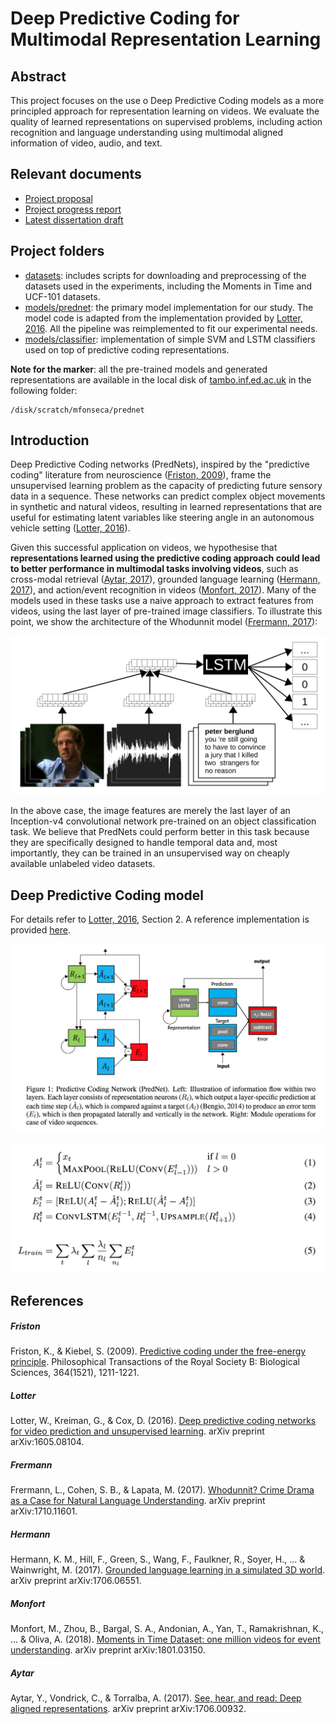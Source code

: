 # Deep Predictive Coding for Multimodal Representation Learning

## Abstract

This project focuses on the use o Deep Predictive Coding models as a more principled approach for representation learning on videos. We evaluate the quality of learned representations on supervised problems, including action recognition and language understanding using multimodal aligned information of video, audio, and text.

## Relevant documents
* [Project proposal](./informatics-project-proposal.pdf)
* [Project progress report](./project-progress-report.pdf)
* [Latest dissertation draft](https://v2.overleaf.com/project/5b43d9a5f6f30f51aba60bd1/output/output.pdf?compileGroup=priority&clsiserverid=clsi2-26)

## Project folders
* [datasets](./datasets): includes scripts for downloading and preprocessing of the datasets used in the experiments, including the Moments in Time and UCF-101 datasets.
* [models/prednet](./datasets/prednet): the primary model implementation for our study. The model code is adapted from the implementation provided by [Lotter, 2016](#lotter). All the pipeline was reimplemented to fit our experimental needs.
* [models/classifier](./datasets/classifier): implementation of simple SVM and LSTM classifiers used on top of predictive coding representations.

__Note for the marker__: all the pre-trained models and generated representations are available in the local disk of [tambo.inf.ed.ac.uk](tambo.inf.ed.ac.uk) in the following folder:
```
/disk/scratch/mfonseca/prednet
```

## Introduction

Deep Predictive Coding networks (PredNets), inspired by the "predictive coding" literature from neuroscience ([Friston, 2009](#friston)), frame the unsupervised learning problem as the capacity of predicting future sensory data in a sequence. These networks can predict complex object movements in synthetic and natural videos, resulting in learned representations that are useful for estimating latent variables like steering angle in an autonomous vehicle setting ([Lotter, 2016](#lotter)).

Given this successful application on videos, we hypothesise that **representations learned using the predictive coding approach could lead to better performance in multimodal tasks involving videos**, such as cross-modal retrieval ([Aytar, 2017](#aytar)), grounded language learning ([Hermann, 2017](#hermann)), and action/event recognition in videos ([Monfort, 2017](#monfort)). Many of the models used in these tasks use a naive approach to extract features from videos, using the last layer of pre-trained image classifiers. To illustrate this point, we show the architecture of the Whodunnit model ([Frermann, 2017](#frermann)):

![whodunnit](./images/whodunnit.png)

In the above case, the image features are merely the last layer of an Inception-v4 convolutional network pre-trained on an object classification task. We believe that PredNets could perform better in this task because they are specifically designed to handle temporal data and, most importantly, they can be trained in an unsupervised way on cheaply available unlabeled video datasets.

## Deep Predictive Coding model

For details refer to [Lotter, 2016](#lotter), Section 2. A reference implementation is provided [here](https://github.com/coxlab/prednet).

![prednet](./images/prednet.png)

![prednet](./images/prednet-equations.png)

## References

##### Friston
Friston, K., & Kiebel, S. (2009). [Predictive coding under the free-energy principle](http://rstb.royalsocietypublishing.org/content/364/1521/1211). Philosophical Transactions of the Royal Society B: Biological Sciences, 364(1521), 1211-1221.

##### Lotter
Lotter, W., Kreiman, G., & Cox, D. (2016). [Deep predictive coding networks for video prediction and unsupervised learning](https://arxiv.org/abs/1605.08104). arXiv preprint arXiv:1605.08104.

##### Frermann
Frermann, L., Cohen, S. B., & Lapata, M. (2017). [Whodunnit? Crime Drama as a Case for Natural Language Understanding](https://arxiv.org/abs/1710.11601). arXiv preprint arXiv:1710.11601.

##### Hermann
Hermann, K. M., Hill, F., Green, S., Wang, F., Faulkner, R., Soyer, H., ... & Wainwright, M. (2017). [Grounded language learning in a simulated 3D world](https://arxiv.org/abs/1706.06551). arXiv preprint arXiv:1706.06551.

##### Monfort
Monfort, M., Zhou, B., Bargal, S. A., Andonian, A., Yan, T., Ramakrishnan, K., ... & Oliva, A. (2018). [Moments in Time Dataset: one million videos for event understanding](https://arxiv.org/abs/1801.03150). arXiv preprint arXiv:1801.03150.

##### Aytar
Aytar, Y., Vondrick, C., & Torralba, A. (2017). [See, hear, and read: Deep aligned representations](https://arxiv.org/abs/1706.00932). arXiv preprint arXiv:1706.00932.
